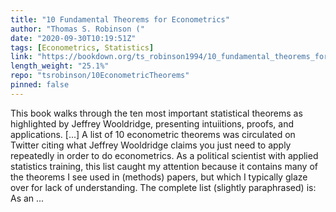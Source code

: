 ```yaml
---
title: "10 Fundamental Theorems for Econometrics"
author: "Thomas S. Robinson ("
date: "2020-09-30T10:19:51Z"
tags: [Econometrics, Statistics]
link: "https://bookdown.org/ts_robinson1994/10_fundamental_theorems_for_econometrics/"
length_weight: "25.1%"
repo: "tsrobinson/10EconometricTheorems"
pinned: false
---
```


This book walks through the ten most important statistical theorems as highlighted by Jeffrey Wooldridge, presenting intuiitions, proofs, and applications. [...] A list of 10 econometric theorems was circulated on Twitter citing what Jeffrey Wooldridge claims you just need to apply repeatedly in order to do econometrics. As a political scientist with applied statistics training, this list caught my attention because it contains many of the theorems I see used in (methods) papers, but which I typically glaze over for lack of understanding. The complete list (slightly paraphrased) is: As an ...
